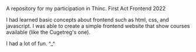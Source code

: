 A repository for my participation in Thinc. First Act Frontend 2022

I had learned  basic concepts about frontend such as html, css, and javascript. I was able to create a simple frontend website that show courses available (like the Cugetreg's one).

I had a lot of fun. ^_^